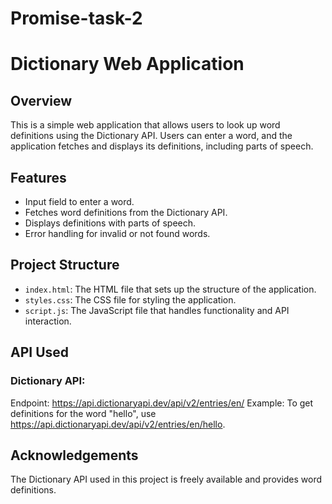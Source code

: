 # Promise-task-2
# Dictionary Web Application

## Overview

This is a simple web application that allows users to look up word definitions using the Dictionary API. Users can enter a word, and the application fetches and displays its definitions, including parts of speech.

## Features

- Input field to enter a word.
- Fetches word definitions from the Dictionary API.
- Displays definitions with parts of speech.
- Error handling for invalid or not found words.

## Project Structure

- `index.html`: The HTML file that sets up the structure of the application.
- `styles.css`: The CSS file for styling the application.
- `script.js`: The JavaScript file that handles functionality and API interaction.

## API Used
### Dictionary API:
Endpoint: https://api.dictionaryapi.dev/api/v2/entries/en/<word>
Example: To get definitions for the word "hello", use https://api.dictionaryapi.dev/api/v2/entries/en/hello.


## Acknowledgements
The Dictionary API used in this project is freely available and provides word definitions.
